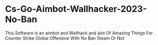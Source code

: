 # Cs-Go-Aimbot-Wallhacker-2023-No-Ban
This Software is an aimbot and Wallhack and alot Of Amazing Things For Counter Strike Global Offensive With No Ban Steam Or Not
